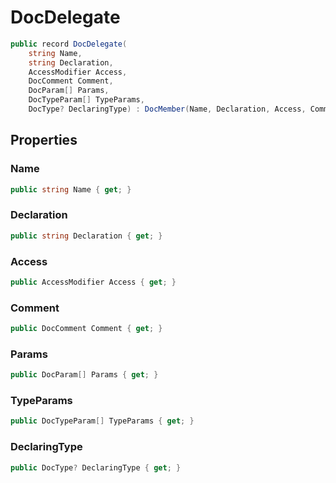 # DocDelegate
```cs
public record DocDelegate(
    string Name,
    string Declaration,
    AccessModifier Access,
    DocComment Comment,
    DocParam[] Params,
    DocTypeParam[] TypeParams,
    DocType? DeclaringType) : DocMember(Name, Declaration, Access, Comment)
```

## Properties
### Name
```cs
public string Name { get; }
```

### Declaration
```cs
public string Declaration { get; }
```

### Access
```cs
public AccessModifier Access { get; }
```

### Comment
```cs
public DocComment Comment { get; }
```

### Params
```cs
public DocParam[] Params { get; }
```

### TypeParams
```cs
public DocTypeParam[] TypeParams { get; }
```

### DeclaringType
```cs
public DocType? DeclaringType { get; }
```


